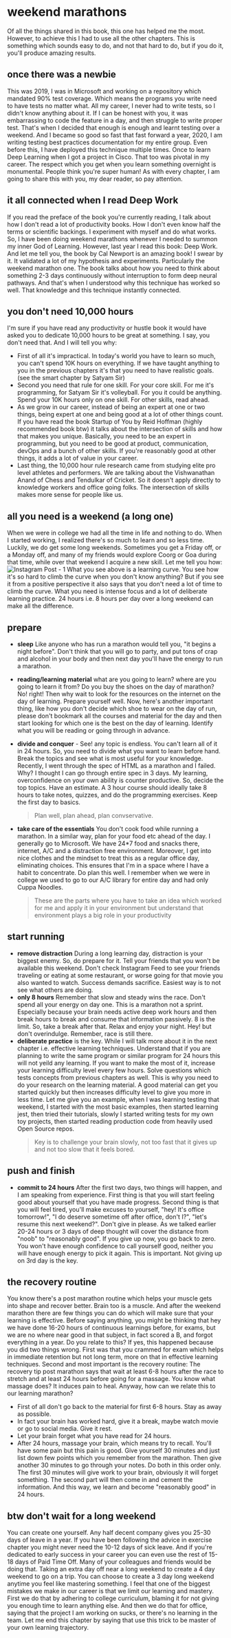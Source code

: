 # weekend marathons

Of all the things shared in this book, this one has helped me the most. However, to achieve this I had to use all the other chapters. This is something which sounds easy to do, and not that hard to do, but if you do it, you'll produce amazing results.

## once there was a newbie

This was 2019, I was in Microsoft and working on a repository which mandated 90% test coverage. Which means the programs you write need to have tests no matter what. All my career, I never had to write tests, so I didn't know anything about it. If I can be honest with you, it was embarrassing to code the feature in a day, and then struggle to write proper test. That's when I decided that enough is enough and learnt testing over a weekend. And I became so good so fast that fast forward a year, 2020, I am writing testing best practices documentation for my entire group.
Even before this, I have deployed this technique multiple times. Once to learn Deep Learning when I got a project in Cisco. That too was pivotal in my career. The respect which you get when you learn something overnight is monumental. People think you're super human! As with every chapter, I am going to share this with you, my dear reader, so pay attention.

## it all connected when I read Deep Work

If you read the preface of the book you're currently reading, I talk about how I don't read a lot of productivity books. How I don't even know half the terms or scientific backings. I experiment with myself and do what works. So, I have been doing weekend marathons whenever I needed to summon my inner God of Learning. However, last year I read this book: Deep Work. And let me tell you, the book by Cal Newport is an amazing book! I swear by it. It validated a lot of my hypothesis and experiments. Particularly the weekend marathon one. The book talks about how you need to think about something 2-3 days continuously without interruption to form deep neural pathways. And that's when I understood why this technique has worked so well. That knowledge and this technique instantly connected.

## you don't need 10,000 hours

I'm sure if you have read any productivity or hustle book it would have asked you to dedicate 10,000 hours to be great at something. I say, you don't need that. And I will tell you why:

- First of all it's impractical. In today's world you have to learn so much, you can't spend 10K hours on everything. If we have taught anything to you in the previous chapters it's that you need to have realistic goals. (see the smart chapter by Satyam Sir)
- Second you need that rule for one skill. For your core skill. For me it's programming, for Satyam Sir it's volleyball. For you it could be anything. Spend your 10K hours only on one skill. For other skills, read ahead.
- As we grow in our career, instead of being an expert at one or two things, being expert at one and being good at a lot of other things count. If you have read the book Startup of You by Reid Hoffman (highly recommended book btw) it talks about the intersection of skills and how that makes you unique. Basically, you need to be an expert in programming, but you need to be good at product, communication, devOps and a bunch of other skills. If you're reasonably good at other things, it adds a lot of value in your career.
- Last thing, the 10,000 hour rule research came from studying elite pro level athletes and performers. We are talking about the Vishwanathan Anand of Chess and Tendulkar of Cricket. So it doesn't apply directly to knowledge workers and office going folks. The intersection of skills makes more sense for people like us.

## all you need is a weekend (a long one)

When we were in college we had all the time in life and nothing to do. When I started working, I realized there's so much to learn and so less time. Luckily, we do get some long weekends. Sometimes you get a Friday off, or a Monday off, and many of my friends would explore Coorg or Goa during that time, while over that weekend I acquire a new skill.
Let me tell you how:
![Instagram Post - 1](https://user-images.githubusercontent.com/10216863/82228220-7f41ca80-9946-11ea-8d48-a2aefa47a5b2.png)
What you see above is a learning curve. You see how it's so hard to climb the curve when you don't know anything? But if you see it from a positive perspective it also says that you don't need a lot of time to climb the curve. What you need is intense focus and a lot of deliberate learning practice. 24 hours i.e. 8 hours per day over a long weekend can make all the difference.

## prepare

- **sleep** Like anyone who has run a marathon would tell you, "it begins a night before". Don't think that you will go to party, and put tons of crap and alcohol in your body and then next day you'll have the energy to run a marathon.
- **reading/learning material** what are you going to learn? where are you going to learn it from? Do you buy the shoes on the day of marathon? No! right! Then why wait to look for the resources on the internet on the day of learning. Prepare yourself well. Now, here's another important thing, like how you don't decide which shoe to wear on the day of run, please don't bookmark all the courses and material for the day and then start looking for which one is the best on the day of learning. Identify what you will be reading or going through in advance.
- **divide and conquer** - See! any topic is endless. You can't learn all of it in 24 hours. So, you need to divide what you want to learn before hand. Break the topics and see what is most useful for your knowledge. Recently, I went through the spec of HTML as a marathon and I failed. Why? I thought I can go through entire spec in 3 days. My learning, overconfidence on your own ability is counter productive. So, decide the top topics. Have an estimate. A 3 hour course should ideally take 8 hours to take notes, quizzes, and do the programming exercises. Keep the first day to basics.

  > Plan well, plan ahead, plan convservative.

- **take care of the essentials** You don't cook food while running a marathon. In a similar way, plan for your food etc ahead of the day. I generally go to Microsoft. We have 24\*7 food and snacks there, internet, A/C and a distraction free environment. Moreover, I get into nice clothes and the mindset to treat this as a regular office day, eliminating choices. This ensures that I'm in a space where I have a habit to concentrate. Do plan this well. I remember when we were in college we used to go to our A/C library for entire day and had only Cuppa Noodles.
  > These are the parts where you have to take an idea which worked for me and apply it in your environment
  > but understand that environment plays a big role in your productivity

## start running

- **remove distraction** During a long learning day, distraction is your biggest enemy. So, do prepare for it. Tell your friends that you won't be available this weekend. Don't check Instagram Feed to see your friends traveling or eating at some restaurant, or worse going for that movie you also wanted to watch. Success demands sacrifice. Easiest way is to not see what others are doing.
- **only 8 hours** Remember that slow and steady wins the race. Don't spend all your energy on day one. This is a marathon not a sprint. Especially because your brain needs active deep work hours and then break hours to break and consume that information passively. 8 is the limit. So, take a break after that. Relax and enjoy your night. Hey! but don't overindulge. Remember, race is still there.
- **deliberate practice** is the key. While I will talk more about it in the next chapter i.e. effective learning techniques. Understand that if you are planning to write the same program or similar program for 24 hours this will not yeild any learning. If you want to make the most of it, increase your learning difficulty level every few hours. Solve questions which tests concepts from previous chapters as well. This is why you need to do your research on the learning material. A good material can get you started quickly but then increases difficulty level to give you more in less time.
  Let me give you an example, when I was learning testing that weekend, I started with the most basic examples, then started learning jest, then tried their tutorials, slowly I started writing tests for my own toy projects, then started reading production code from heavily used Open Source repos.
  > Key is to challenge your brain slowly,
  > not too fast that it gives up
  > and not too slow that it feels bored.

## push and finish

- **commit to 24 hours** After the first two days, two things will happen, and I am speaking from experience. First thing is that you will start feeling good about yourself that you have made progress. Second thing is that you will feel tired, you'll make excuses to yourself, "hey! It's office tomorrow!", "I do deserve sometime off after office, don't I?", "let's resume this next weekend?". Don't give in please. As we talked earlier 20-24 hours or 3 days of deep thought will cover the distance from "noob" to "reasonably good". If you give up now, you go back to zero. You won't have enough confidence to call yourself good, neither you will have enough energy to pick it again. This is important. Not giving up on 3rd day is the key.

## the recovery routine

You know there's a post marathon routine which helps your muscle gets into shape and recover better. Brain too is a muscle. And after the weekend marathon there are few things you can do which will make sure that your learning is effective.
Before saying anything, you might be thinking that hey we have done 16-20 hours of continuous learnings before, for exams, but we are no where near good in that subject, in fact scored a B, and forgot everything in a year. Do you relate to this? If yes, this happened because you did two things wrong. First was that you crammed for exam which helps in immediate retention but not long term, more on that in effective learning techniques. Second and most important is the recovery routine:
The recovery tip post marathon says that wait at least 6-8 hours after the race to stretch and at least 24 hours before going for a massage. You know what massage does? It induces pain to heal.
Anyway, how can we relate this to our learning marathon?

- First of all don't go back to the material for first 6-8 hours. Stay as away as possible.
- In fact your brain has worked hard, give it a break, maybe watch movie or go to social media. Give it rest.
- Let your brain forget what you have read for 24 hours.
- After 24 hours, massage your brain, which means try to recall. You'll have some pain but this pain is good. Give yourself 30 minutes and just list down few points which you remember from the marathon. Then give another 30 minutes to go through your notes. Do both in this order only. The first 30 minutes will give work to your brain, obviously it will forget something. The second part will then come in and cement the information. And this way, we learn and become "reasonably good" in 24 hours.

## btw don't wait for a long weekend

You can create one yourself. Any half decent company gives you 25-30 days of leave in a year. If you have been following the advice in exercise chapter you might never need the 10-12 days of sick leave. And if you're dedicated to early success in your career you can even use the rest of 15-18 days of Paid Time Off. Many of your colleagues and friends would be doing that. Taking an extra day off near a long weekend to create a 4 day weekend to go on a trip. You can choose to create a 3 day long weekend anytime you feel like mastering something.
I feel that one of the biggest mistakes we make in our career is that we limit our learning and mastery. First we do that by adhering to college curriculum, blaming it for not giving you enough time to learn anything else. And then we do that for office, saying that the project I am working on sucks, or there's no learning in the team. Let me end this chapter by saying that use this trick to be master of your own learning trajectory.
